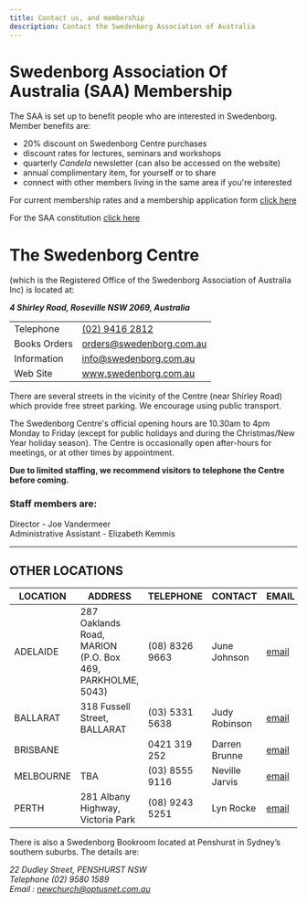 ```yaml
---
title: Contact us, and membership
description: Contact the Swedenborg Association of Australia
---
```


# Swedenborg Association Of Australia (SAA) Membership
The SAA is set up to benefit people who are interested in Swedenborg. Member benefits are:
- 20% discount on Swedenborg Centre purchases
- discount rates for lectures, seminars and workshops
- quarterly _Candela_ newsletter (can also be accessed on the website)
- annual complimentary item, for yourself or to share
- connect with other members living in the same area if you're interested

For current membership rates and a membership application form [click here](https://static.swedenborg.com.au/pdf/Membership_Application_Form.pdf)

For the SAA constitution [click here](https://static.swedenborg.com.au/pdf/constitution.pdf)

# The Swedenborg Centre
(which is the Registered Office of the Swedenborg Association of Australia Inc) is located at:

***4 Shirley Road, Roseville NSW  2069,  Australia***

|              |                                      |
| ------------ | ------------------------------------ |
| Telephone    | [(02) 9416 2812](tel://+61294162812) |
| Books Orders | orders@swedenborg.com.au             |
| Information  | info@swedenborg.com.au               |
| Web Site     | www.swedenborg.com.au                |


There are several streets in the vicinity of the Centre (near Shirley Road) which provide free street parking. We encourage using public transport.

The Swedenborg Centre's official opening hours are 10.30am to 4pm Monday to Friday (except for public holidays and during the Christmas/New Year holiday season). The Centre is occasionally open after-hours for meetings, or at other times by appointment.

**Due to limited staffing, we recommend visitors to telephone the Centre before coming.**

### Staff members are:

Director - Joe Vandermeer\
Administrative Assistant - Elizabeth Kemmis

---

## OTHER LOCATIONS

| LOCATION  | ADDRESS                                                   | TELEPHONE        | CONTACT        | EMAIL                                      |
| --------- | --------------------------------------------------------- | ---------------- | -------------- | ------------------------------------------ |
| ADELAIDE  | 287 Oaklands Road, MARION (P.O. Box 469, PARKHOLME, 5043) | (08) 8326 9663 | June Johnson   | [email](mailto:junejohnson5@bigpond.com)   |
| BALLARAT  | 318 Fussell Street, BALLARAT                              | (03) 5331 5638 | Judy Robinson  | [email](mailto:lenrob@vic.chariot.net.au)  |
| BRISBANE  |                                                           | 0421 319 252   | Darren Brunne  | [email](mailto:drbrunne@gmail.com)         |
| MELBOURNE | TBA                                                       | (03) 8555 9116 | Neville Jarvis | [email](mailto:anjarvis72@optusnet.com.au) |
| PERTH     | 281 Albany Highway, Victoria Park                         | (08) 9243 5251 | Lyn Rocke      | [email](mailto:crocke@bigpond.net.au)      |

There is also a Swedenborg Bookroom located at Penshurst in Sydney’s southern suburbs. The details are:

*22 Dudley Street, PENSHURST NSW\
Telephone (02) 9580 1589\
Email : newchurch@optusnet.com.au*
